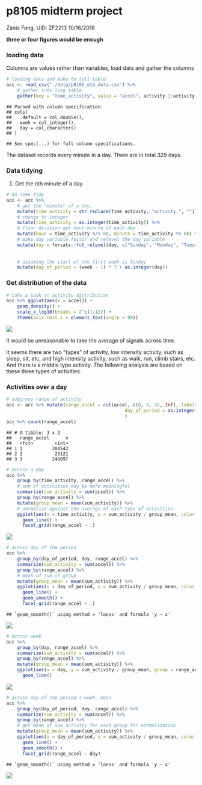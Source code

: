 p8105 midterm project
================
Zanis Fang, UID: ZF2213
10/16/2018

**three or four figures would be enough**

### loading data

Columns are values rather than variables, load data and gather the columns

``` r
# loading data and make to tall table
acc <- read_csv("./data/p8105_mtp_data.csv") %>% 
    # gather into long table
    gather(key = "time_activity", value = "accel", activity.1:activity.1440)
```

    ## Parsed with column specification:
    ## cols(
    ##   .default = col_double(),
    ##   week = col_integer(),
    ##   day = col_character()
    ## )

    ## See spec(...) for full column specifications.

The dataset records every minute in a day. There are in total 329 days.

### Data tidying

1.  Get the nth minute of a day

``` r
# do some tidy
acc <- acc %>% 
    # get the "minute" of a day, 
    mutate(time_activity = str_replace(time_activity, "activity.", "")) %>% 
    # change to integer
    mutate(time_activity = as.integer(time_activity)) %>% 
    # floor division get hour:minute of each day
    mutate(hour = time_activity %/% 60, minute = time_activity %% 60) %>% 
    # make day variable factor and relevel the day variable
    mutate(day = forcats::fct_relevel(day, c("Sunday", "Monday", "Tuesday",
                                                                                     "Wednesday", "Thursday",
                                                                                     "Friday", "Saturday"))) %>% 
    # assuming the start of the first week is Sunday
    mutate(day_of_period = (week - 1) * 7 + as.integer(day))
```

### Get distribution of the data

``` r
# take a look at activity distribution
acc %>% ggplot(aes(x = accel)) +
    geom_density() +
    scale_x_log10(breaks = 2^c(1:12)) +
    theme(axis.text.x = element_text(angle = 90))
```

![](p8105_mtp_zf2213_files/figure-markdown_github/sub_group-1.png)

It would be unreasonable to take the average of signals across time.

It seems there are two "types" of activity, low intensity activity, such as sleep, sit, etc, and high intensity activity, such as walk, run, climb stairs, etc. And there is a middle type activity. The following analysis are based on these three types of activities.

### Activities over a day

``` r
# subgroup range of activity 
acc <- acc %>% mutate(range_accel = cut(accel, c(0, 8, 32, Inf), labels = c(1:3)),
                                            day_of_period = as.integer(day) + week * 7
                                            ) 
acc %>% count(range_accel)
```

    ## # A tibble: 3 x 2
    ##   range_accel      n
    ##   <fct>        <int>
    ## 1 1           204542
    ## 2 2            23121
    ## 3 3           246097

``` r
# across a day
acc %>%
    group_by(time_activity, range_accel) %>%
    # sum of activities may be more meaningful
    summarize(sum_activity = sum(accel)) %>%
    group_by(range_accel) %>% 
    mutate(group_mean = mean(sum_activity)) %>%
    # normalize against the average of each type of activities
    ggplot(aes(x = time_activity, y = sum_activity / group_mean, color = range_accel)) +
      geom_line() +
      facet_grid(range_accel ~ .)
```

![](p8105_mtp_zf2213_files/figure-markdown_github/unnamed-chunk-2-1.png)

``` r
# across day of the period
acc %>%
    group_by(day_of_period, day, range_accel) %>% 
    summarize(sum_activity = sum(accel)) %>% 
    group_by(range_accel) %>% 
    # mean of sum of group
    mutate(group_mean = mean(sum_activity)) %>%
    ggplot(aes(x = day_of_period, y = sum_activity / group_mean, color = range_accel)) +
      geom_line() +
      geom_smooth() +
      facet_grid(range_accel ~ .)
```

    ## `geom_smooth()` using method = 'loess' and formula 'y ~ x'

![](p8105_mtp_zf2213_files/figure-markdown_github/unnamed-chunk-2-2.png)

``` r
# across week
acc %>%
    group_by(day, range_accel) %>%
    summarize(sum_activity = sum(accel)) %>%
    group_by(range_accel) %>% 
    mutate(group_mean = mean(sum_activity)) %>% 
    ggplot(aes(x = day, y = sum_activity / group_mean, group = range_accel, color = range_accel)) +
      geom_line()
```

![](p8105_mtp_zf2213_files/figure-markdown_github/unnamed-chunk-2-3.png)

``` r
# across day of the period + week, mean
acc %>%
    group_by(day_of_period, day, range_accel) %>% 
    summarize(sum_activity = sum(accel)) %>%
    group_by(range_accel) %>% 
    # get mean of sum_activity for each group for normalization
    mutate(group_mean = mean(sum_activity)) %>% 
    ggplot(aes(x = day_of_period, y = sum_activity / group_mean, color = range_accel)) +
      geom_line() +
      geom_smooth() +
      facet_grid(range_accel ~ day)
```

    ## `geom_smooth()` using method = 'loess' and formula 'y ~ x'

![](p8105_mtp_zf2213_files/figure-markdown_github/unnamed-chunk-2-4.png)
